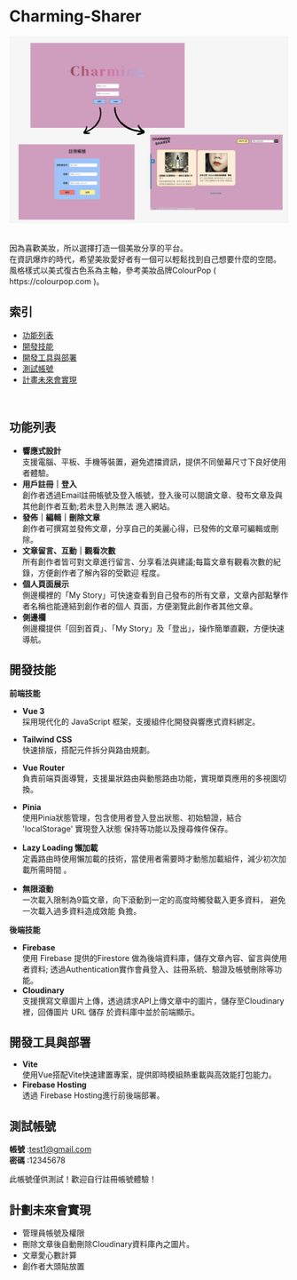 # Charming-Sharer

![Website Screenshot](src/assets/web-snapshot2.png)

<br>
因為喜歡美妝，所以選擇打造一個美妝分享的平台。
<br>
在資訊爆炸的時代，希望美妝愛好者有一個可以輕鬆找到自己想要什麼的空間。
<br>
風格樣式以美式復古色系為主軸，參考美妝品牌ColourPop ( https://colourpop.com )。
<br>

## 索引
- [功能列表](#功能列表)
- [開發技能](#開發技能)
- [開發工具與部署](#開發工具與部署)
- [測試帳號](#測試帳號)
- [計畫未來會實現](#計畫未來會實現)
<br>

## 功能列表
 
- **響應式設計**
  <br>
  支援電腦、平板、手機等裝置，避免遮擋資訊，提供不同螢幕尺寸下良好使用者體驗。
- **用戶註冊｜登入**
   <br>
  創作者透過Email註冊帳號及登入帳號，登入後可以閱讀文章、發布文章及與其他創作者互動;若未登入則無法
  進入網站。
- **發佈｜編輯｜刪除文章**
   <br>
  創作者可撰寫並發佈文章，分享自己的美麗心得，已發佈的文章可編輯或刪除。
- **文章留言、互動｜觀看次數**
   <br>
  所有創作者皆可對文章進行留言、分享看法與建議;每篇文章有觀看次數的紀錄，方便創作者了解內容的受歡迎
  程度。
- **個人頁面展示**
   <br>
  側邊欄裡的「My Story」可快速查看到自己發布的所有文章，文章內部點擊作者名稱也能連結到創作者的個人
  頁面，方便瀏覽此創作者其他文章。
- **側邊欄**
   <br>
  側邊欄提供「回到首頁」、「My Story」及「登出」，操作簡單直觀，方便快速導航。
  
## 開發技能

**前端技能**
- **Vue 3** 
  <br>
        採用現代化的 JavaScript 框架，支援組件化開發與響應式資料綁定。
- **Tailwind CSS** 
    <br>
        快速排版，搭配元件拆分與路由規劃。
- **Vue Router** 
          <br>
        負責前端頁面導覽，支援巢狀路由與動態路由功能，實現單頁應用的多視圖切換。
- **Pinia** 
   <br>
       使用Pinia狀態管理，包含使用者登入登出狀態、初始驗證，結合 'localStorage' 實現登入狀態
       保持等功能以及搜尋條件保存。

- **Lazy Loading 懶加載** 
    <br>
       定義路由時使用懶加載的技術，當使用者需要時才動態加載組件，減少初次加載所需時間 。
- **無限滾動** 
    <br>
        一次載入限制為9篇文章，向下滾動到一定的高度時觸發載入更多資料， 避免一次載入過多資料造成效能
        負擔。

**後端技能**

- **Firebase** 
    <br>
        使用 Firebase 提供的Firestore 做為後端資料庫，儲存文章內容、留言與使用者資料;
        透過Authentication實作會員登入、註冊系統、驗證及帳號刪除等功能。
- **Cloudinary** 
    <br>
       支援撰寫文章圖片上傳，透過請求API上傳文章中的圖片，儲存至Cloudinary裡，回傳圖片 URL 儲存
       於資料庫中並於前端顯示。
  
## 開發工具與部署
- **Vite**
  <br>
  使用Vue搭配Vite快速建置專案，提供即時模組熱重載與高效能打包能力。
- **Firebase Hosting**
  <br>
   透過 Firebase Hosting進行前後端部署。

## 測試帳號

**帳號** :test1@gmail.com
<br>
**密碼** :12345678

此帳號僅供測試！歡迎自行註冊帳號體驗！
<br>
## 計劃未來會實現

- 管理員帳號及權限
- 刪除文章後自動刪除Cloudinary資料庫內之圖片。
- 文章愛心數計算
- 創作者大頭貼放置


